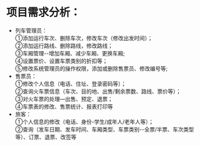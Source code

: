 ﻿# 项目需求分析：<br>
 - 列车管理员：<br>
①添加运行车次、删除车次，修改车次（修改出发时间）；<br>
②添加运行路线、删除路线，修改路线；<br>
③车厢管理--增加车厢、减少车厢、更换车厢;<br>
④设置票价、设置车票类别的折扣等；<br>
⑤修改系统管理员的操作权限，添加或删除售票员、修改编号等;<br>
 - 售票员：<br>
①修改个人信息（电话、住址、登录密码等）；<br>
  ②查询火车票信息（车次、目的地、出售/剩余票数、路线、票价等）；<br>
③对火车票的处理—出售、预定、退票；<br>
  ④车票表的修改、售票统计、报表打印等<br> 
 - 旅客：<br>
①个人信息的修改（电话、身份-学生/成年人/老年人等）；<br>
②查询（发车日期、发车时间、车厢类型、车票类别--全票/半票、车次类型等）、订票、退票、改签等<br>
